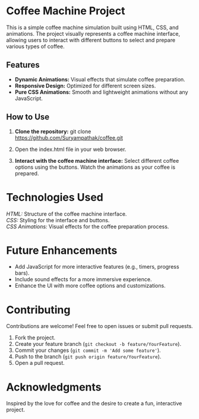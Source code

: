 # Coffee Machine Project

This is a simple coffee machine simulation built using HTML, CSS, and animations. The project visually represents a coffee machine interface, allowing users to interact with different buttons to select and prepare various types of coffee.

## Features

- **Dynamic Animations:** Visual effects that simulate coffee preparation.
- **Responsive Design:** Optimized for different screen sizes.
- **Pure CSS Animations:** Smooth and lightweight animations without any JavaScript.

## How to Use

1. **Clone the repository:**
   git clone https://github.com/Suryampathak/coffee.git

2. Open the index.html file in your web browser.

3. **Interact with the coffee machine interface:**
    Select different coffee options using the buttons.
    Watch the animations as your coffee is prepared.

# Technologies Used
*HTML:* Structure of the coffee machine interface.
<br>
*CSS:* Styling for the interface and buttons.
<br>
*CSS Animations:* Visual effects for the coffee preparation process.

# Future Enhancements
  * Add JavaScript for more interactive features (e.g., timers, progress bars).
  * Include sound effects for a more immersive experience.
  * Enhance the UI with more coffee options and customizations.
    
# Contributing
Contributions are welcome! Feel free to open issues or submit pull requests.
  1. Fork the project.
  2. Create your feature branch (`git checkout -b feature/YourFeature`).
  3. Commit your changes (`git commit -m 'Add some feature'`).
  4. Push to the branch (`git push origin feature/YourFeature`).
  5. Open a pull request.

# Acknowledgments
Inspired by the love for coffee and the desire to create a fun, interactive project.
   
